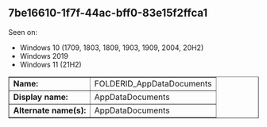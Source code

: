 ## 7be16610-1f7f-44ac-bff0-83e15f2ffca1

Seen on:
* Windows 10 (1709, 1803, 1809, 1903, 1909, 2004, 20H2)
* Windows 2019
* Windows 11 (21H2)

<table border="1" class="docutils">
  <tbody>
    <tr>
      <td><b>Name:</b></td>
      <td>FOLDERID_AppDataDocuments</td>
    </tr>
    <tr>
      <td><b>Display name:</b></td>
      <td>AppDataDocuments</td>
    </tr>
    <tr>
      <td><b>Alternate name(s):</b></td>
      <td>AppDataDocuments</td>
    </tr>
  </tbody>
</table>

